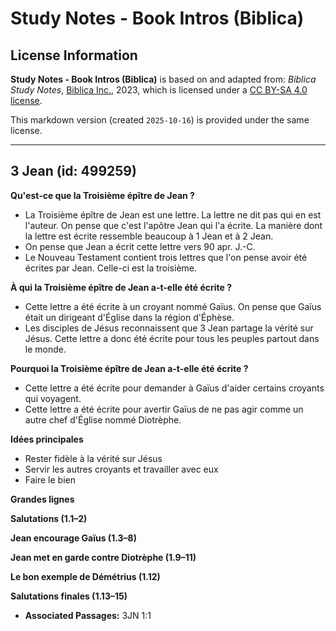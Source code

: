 # Study Notes - Book Intros (Biblica)

## License Information

**Study Notes - Book Intros (Biblica)** is based on and adapted from: _Biblica Study Notes_, [Biblica Inc.](https://www.biblica.com/), 2023, which is licensed under a [CC BY-SA 4.0 license](https://creativecommons.org/licenses/by-sa/4.0/legalcode.en).

This markdown version (created `2025-10-16`) is provided under the same license.



--------------------------------

## 3 Jean (id: 499259)

**Qu'est\-ce que la Troisième épître de Jean ?**

* La Troisième épître de Jean est une lettre. La lettre ne dit pas qui en est l'auteur. On pense que c'est l'apôtre Jean qui l'a écrite. La manière dont la lettre est écrite ressemble beaucoup à 1 Jean et à 2 Jean.
* On pense que Jean a écrit cette lettre vers 90 apr. J.\-C.
* Le Nouveau Testament contient trois lettres que l'on pense avoir été écrites par Jean. Celle\-ci est la troisième.

**À qui la Troisième épître de Jean a\-t\-elle été écrite ?**

* Cette lettre a été écrite à un croyant nommé Gaïus. On pense que Gaïus était un dirigeant d'Église dans la région d'Éphèse.
* Les disciples de Jésus reconnaissent que 3 Jean partage la vérité sur Jésus. Cette lettre a donc été écrite pour tous les peuples partout dans le monde.

**Pourquoi la Troisième épître de Jean a\-t\-elle été écrite ?**

* Cette lettre a été écrite pour demander à Gaïus d'aider certains croyants qui voyagent.
* Cette lettre a été écrite pour avertir Gaïus de ne pas agir comme un autre chef d'Église nommé Diotrèphe.

**Idées principales**

* Rester fidèle à la vérité sur Jésus
* Servir les autres croyants et travailler avec eux
* Faire le bien

**Grandes lignes**

**Salutations (1\.1–2\)**

**Jean encourage Gaïus (1\.3–8\)**

**Jean met en garde contre Diotrèphe (1\.9–11\)**

**Le bon exemple de Démétrius (1\.12\)**

**Salutations finales (1\.13–15\)**

* **Associated Passages:** 3JN 1:1

